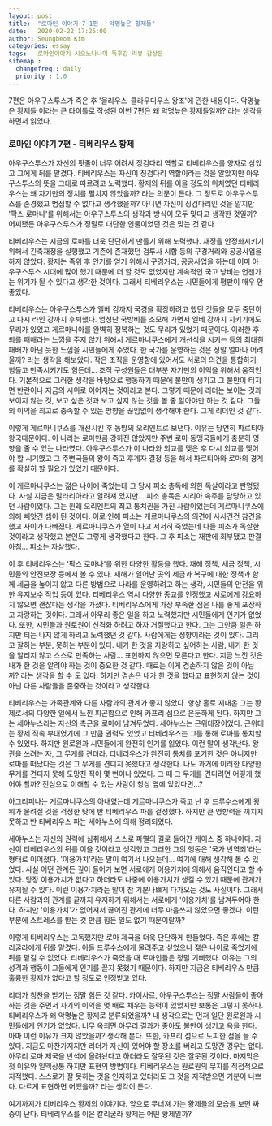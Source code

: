 ```yaml
---
layout: post
title:  "로마인 이야기 7-1편 - 악명높은 황제들"
date:   2020-02-22 17:26:00
author: Seungbeom Kim
categories: essay
tags:	로마인이야기 시오노나나미 독후감 리뷰 감상문
sitemap :
  changefreq : daily
  priority : 1.0
---
```


7편은 아우구스투스가 죽은 후 '율리우스-클라우디우스 왕조'에 관한 내용이다. 악명높은 황제들 이라는 큰 타이틀로 작성된 이번 7편은 왜 악명높은 황제들일까? 라는 생각을 하면서 읽었다.

### 로마인 이야기 7편 - 티베리우스 황제

아우구스투스가 자신의 핏줄이 너무 어려서 징검다리 역할로 티베리우스를 양자로 삼았고 그에게 뒤를 맡겼다. 티베리우스는 자신이 징검다리 역할이라는 것을 알았지만 아우구스투스의 뜻을 그대로 따르려고 노력했다. 황제의 뒤를 이을 정도의 위치였던 티베리우스는 왜 자기만의 정치를 펼치지 않았을까? 라는 의문이 든다. 그 정도로 아우구스투스를 존경했고 범접할 수 없다고 생각했을까? 아니면 자신이 징검다리인 것을 알지만 '팍스 로마나'를 위해서는 아우구스투스의 생각과 방식이 모두 맞다고 생각한 것일까? 어찌됐든 아우구스투스가 정말로 대단한 인물이었던 것은 맞는 것 같다.

티베리우스는 지금의 로마를 더욱 단단하게 만들기 위해 노력했다. 재정을 안정화시키기 위해서 긴축재정을 실행했고 기존에 존재했던 검투사 시합 등의 구경거리와 공공사업을 하지 않았다. 황제는 즉위 후 인기를 얻기 위해서 구경거리, 공공사업을 하는데 이미 아우구스투스 시대에 많이 했기 때문에 더 할 것도 없었지만 계속적인 국고 낭비는 언젠가는 위기가 될 수 있다고 생각한 것이다. 그래서 티베리우스는 시민들에게 평판이 매우 안 좋았다.

티베리우스는 아우구스투스가 엘베 강까지 국경을 확장하려고 했던 것들을 모두 중단하고 다시 라인 강까지 후퇴했다. 엄청난 국방비를 소모해 가면서 엘베 강까지 지키기에도 무리가 있었고 게르마니아를 완벽히 정복하는 것도 무리가 있었기 때문이다. 이러한 후퇴를 패배라는 느낌을 주지 않기 위해서 게르마니쿠스에게 개선식을 시키는 등의 최대한 패배가 아닌 듯한 느낌을 시민들에게 주었다. 한 국가를 운영하는 것은 정말 얼마나 어려울까? 라는 생각을 해보았다. 작은 조직을 운영함에 있어서도 서로의 의견을 통합하기 힘들고 만족시키기도 힘든데... 조직 구성원들은 대부분 자기만의 이익을 위해서 움직인다. 기본적으로 그러한 생각을 바탕으로 행동하기 때문에 불만이 생기고 그 불만이 터지면 반란이나 지금의 시위로 이어지는 것이라고 본다. 그렇기 때문에 리더는 보이는 것과 보이지 않는 것, 보고 싶은 것과 보고 싶지 않는 것을 볼 줄 알아야만 하는 것 같다. 그들의 이익을 최고로 충족할 수 있는 방향을 끊임없이 생각해야 한다. 그게 리더인 것 같다.

이렇게 게르마니쿠스를 개선시킨 후 동방의 오리엔트로 보낸다. 이유는 당연히 파르티아 왕국때문이다. 이 나라는 로마만큼 강하진 않았지만 주변 로마 동맹국들에게 충분히 영향을 줄 수 있는 나라였다. 아우구스투스가 이 나라와 외교를 맺은 후 다시 외교를 맺어야 할 시기였고 그 주변국들의 왕이 죽고 후계자 결정 등을 해서 파르티아와 로마의 경계를 확실히 할 필요가 있었기 때문이다.

이 게르마니쿠스는 젊은 나이에 죽었는데 그 당시 피소 총독에 의한 독살이라고 판명됐다. 사실 지금은 말라리아라고 알려져 있지만... 피소 총독은 시리아 속주를 담당하고 있던 사람이었다. 그는 원래 오리엔트의 최고 통치권을 가진 사람이었는데 게르마니쿠스에 의해 빼앗긴 셈이 된 것이다. 이로 인해 피소는 게르마니쿠스의 의견에 사사건건 참견을 했고 사이가 나빠졌다. 게르마니쿠스가 열이 나고 서서히 죽었는데 다들 피소가 독살한 것이라고 생각했고 본인도 그렇게 생각했다고 한다. 그 후 피소는 재판에 회부됐고 판결 아침... 피소는 자살했다.

이 후 티베리우스는 '팍스 로마나'를 위한 다양한 활동을 했다. 재해 정책, 세금 정책, 시민들의 안전보장 등에서 볼 수 있다. 재해가 일어난 곳의 세금과 복구에 대한 정책과 함께 세금을 높이지 않고 다른 방법으로 나라를 운영하려고 하는 생각, 시민들의 안전을 위한 유지보수 작업 등이 있다. 티베리우스 역시 다양한 종교를 인정했고 서로에게 강요하지 않으면 괜찮다는 생각을 가졌다. 티베리우스에게 가장 부족한 점은 나를 좋게 포장하고 자랑하는 것이다. 그래서 아무리 좋은 일을 하고 노력했지만 시민들에게 인기가 없었다. 또한, 시민들과 원로원이 신격화 하려고 하자 거절했다고 한다. 그는 그만큼 일은 하지만 티는 나지 않게 하려고 노력했던 것 같다. 사람에게는 성향이라는 것이 있다. 그리고 잘하는 부분, 못하는 부분이 있다. 내가 한 것을 자랑하고 싶어하는 사람, 내가 한 것을 알리지 않고 스스로 만족하는 사람... 표현하지 않으면 모른다고 한다. 지금 느낀 것은 내가 한 것을 알려야 하는 것이 중요한 것 같다. 때로는 이게 겸손하지 않은 것이 아닐까? 라는 생각을 할 수 도 있다. 하지만 겸손은 내가 한 것을 했다고 표현하지 않는 것이 아닌 다른 사람들을 존중하는 것이라고 생각한다.

티베리우스는 가족관계와 다른 사람과의 관계가 좋지 않았다. 항상 홀로 지내온 그는 황제로서의 다양한 일에서 느낀 피곤함으로 인해 카프리 섬으로 은둔하게 된다. 하지만 그는 세야누스라는 자신의 측근을 로마에 남겨두었다. 세야누스는 근위대장이었다. 근위대는 황제 직속 부대였기에 그 만큼 권력도 있었고 티베리우스는 그를 통해 로마를 통치할 수 있었다. 하지만 원로원과 시민들에게 완전히 인기를 잃었다. 이런 말이 생각난다. 왕관을 쓰려는 자, 그 무게를 견뎌라. 티베리우스가 완전히 통치를 포기한 것은 아니지만 로마를 떠났다는 것은 그 무게를 견디지 못했다고 생각한다. 나도 과거에 이러한 다양한 무게를 견디지 못해 도망친 적이 몇 번이나 있었다. 그 때 그 무게를 견디려면 어떻게 했어야 할까? 진심으로 이해할 수 있는 사람이 항상 옆에 있었다면...?

아그리피나는 게르마니쿠스의 아내였는데 게르마니쿠스가 죽고 난 후 드루수스에게 왕위가 물려질 것을 걱정한 탓에 반 티베리우스 파를 결성했다. 하지만 큰 영향력을 끼치지 못하고 반 티베리우스 파는 세야누스에 의해 정리되었다.

세야누스는 자신의 권력에 심취해서 스스로 파멸의 길로 들어간 케이스 중 하나이다. 자신이 티베리우스의 뒤를 이을 것이라고 생각했고 그러한 그의 행동은 '국가 반역죄'라는 형태로 이어졌다. '이용가치'라는 말이 여기서 나오는데... 여기에 대해 생각해 볼 수 있었다. 사실 어떤 관계든 깊이 들어가 보면 서로에게 이용가치에 의해서 움직인다고 할 수 있다. 당장 이용가치가 없다고 하더라도 나중에 이용가치가 생길 수 있기 때문에 관계가 유지될 수 있다. 이런 이용가치라는 말이 참 기분나쁘게 다가오는 것도 사실이다. 그래서 다른 사람과의 관계를 끝까지 유지하기 위해서는 서로에게 '이용가치'를 남겨두어야 한다. 하지만 '이용가치'가 없어져서 끊어진 관계에 너무 마음쓰지 않았으면 좋겠다. 이런 부분에 스트레스를 받는 것 만큼 힘든 일도 없기 때문이랄까?

이렇게 티베리우스는 고독했지만 로마 제국을 더욱 단단하게 만들었다. 죽은 후에는 칼리굴라에게 뒤를 맡겼다. 아들 드루수스에게 물려주고 싶었으나 젊은 나이로 죽었기에 뒤를 맡길 수 없었다. 티베리우스가 죽었을 때 로마인들은 정말 기뻐했다. 이유는 그의 성격과 행동이 그들에게 인기를 끌지 못했기 때문이다. 하지만 지금은 티베리우스 만큼 훌륭한 황제가 없다고 할 정도로 인정받고 있다.

리더가 칭찬을 받기는 정말 힘든 것 같다. 카이사르, 아우구스투스는 정말 사람들이 좋아하는 것을 주면서 자기의 이익을 몇 배로 채우는 능력이 있었지만 보통은 그렇지 못하다. 티베리우스가 왜 악명높은 황제로 분류되었을까? 내 생각으로는 먼저 일단 원로원과 시민들에게 인기가 없었다. 너무 옥죄면 아무리 결과가 좋아도 불만이 생기고 욕을 한다. 아마 이런 이유가 크지 않았을까? 생각해 본다. 또한, 카프리 섬으로 도피한 점을 들 수 있다. 지금도 마찬가지지만 리더가 자신이 있어야 할 장소를 버리고 도망간 경우는 없다. 아무리 로마 제국을 반석에 올려놨다고 하더라도 잘못된 것은 잘못된 것이다. 마지막은 첫 이유와 일맥상통 하지만 표현의 방법이다. 티베리우스는 원로원의 무지를 직접적으로 지적했다. 스스로가 잘 못하는 것을 인지하고 있더라도 그 것을 지적받으면 기분이 나쁘다. 다르게 표현하면 어땠을까? 라는 생각이 든다.

여기까지가 티베리우스 황제의 이야기다. 앞으로 무너져 가는 황제들의 모습을 보면 짜증이 난다. 티베리우스를 이은 칼리굴라 황제는 어떤 황제일까?
